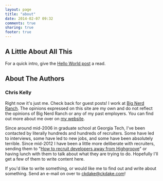 ```yaml
---
layout: page
title: "about"
date: 2014-02-07 09:32
comments: true
sharing: true
footer: true
---
```

## A Little About All This

For a quick intro, give the <a href="{{ site.url }}/blog/2014/02/06/hello-world/">Hello World post</a> a read.

## About The Authors

### Chris Kelly

Right now it's just me. Check back for guest posts!  I work at <a href="http://www.bignerdranch.com/">Big Nerd Ranch</a>. The opinions expressed on this site are my own and do not reflect the opinions of Big Nerd Ranch or any of my past employers. You can find out more about me over on <a href="http://ckdake.com/me.html">my website</a>.

Since around mid-2006 in graduate school at Georgia Tech, I've been contacted by literally hundreds and hundreds of recruiters. Some have led to interviews, some have led to new jobs, and some have been absolutely terrible. Since mid-2012 I have been a little more deliberate with recruiters, sending them to "<a href="http://blog.bignerdranch.com/1630-how-to-recruit-developers-away-from-highgroove/">How to recruit developers away from Highgroove</a>" or having lunch with them to talk about what they are trying to do.  Hopefully I'll get a few of them to write content here.

If you'd like to write something, or would like me to find out and write about something. Send an e-mail on over to <a href="mailto:ckdake@ckdake.com">ckdake@ckdake.com</a>!
